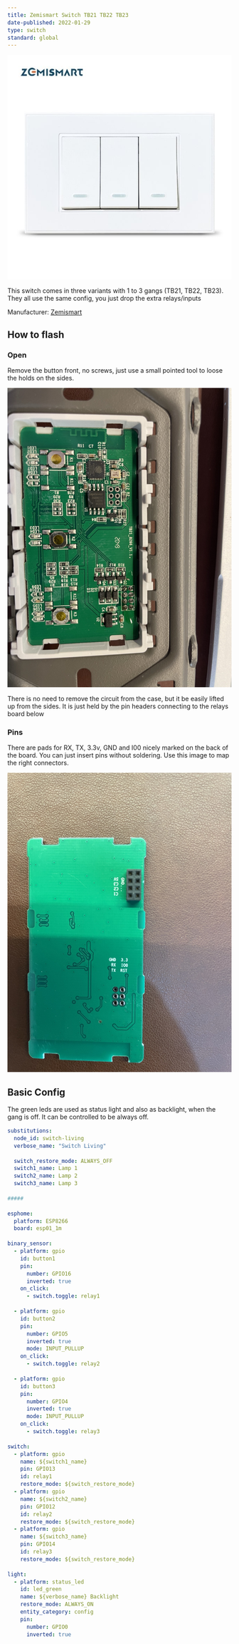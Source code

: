 ```yaml
---
title: Zemismart Switch TB21 TB22 TB23
date-published: 2022-01-29
type: switch
standard: global
---
```


![Product image](zemismart-tb23.jpg "Product Image")

This switch comes in three variants with 1 to 3 gangs (TB21, TB22, TB23).
They all use the same config, you just drop the extra relays/inputs

Manufacturer: [Zemismart](https://www.zemismart.com/products/zemismart-tb21-smart-wifi-luxury-wall-light-switch-1-2-3-gangs-compatible-with-smart-life-app-alexa-google-home-voice-control)

## How to flash

### Open

Remove the button front, no screws, just use a small pointed tool to loose the holds on the sides.

![Product image](board-front.jpeg "Board Front")

There is no need to remove the circuit from the case, but it be easily lifted up from the sides. It is just held by the pin headers connecting to the relays board below

### Pins

There are pads for RX, TX, 3.3v, GND and I00 nicely marked on the back of the board. You can just insert pins without soldering.
Use this image to map the right connectors.

![Product image](board-back.jpeg "Board Back")

## Basic Config

The green leds are used as status light and also as backlight, when the gang is off.
It can be controlled to be always off.

```yaml
substitutions:
  node_id: switch-living
  verbose_name: "Switch Living"

  switch_restore_mode: ALWAYS_OFF
  switch1_name: Lamp 1
  switch2_name: Lamp 2
  switch3_name: Lamp 3

#####

esphome:
  platform: ESP8266
  board: esp01_1m

binary_sensor:
  - platform: gpio
    id: button1
    pin:
      number: GPIO16
      inverted: true
    on_click:
      - switch.toggle: relay1

  - platform: gpio
    id: button2
    pin:
      number: GPIO5
      inverted: true
      mode: INPUT_PULLUP
    on_click:
      - switch.toggle: relay2

  - platform: gpio
    id: button3
    pin:
      number: GPIO4
      inverted: true
      mode: INPUT_PULLUP
    on_click:
      - switch.toggle: relay3

switch:
  - platform: gpio
    name: ${switch1_name}
    pin: GPIO13
    id: relay1
    restore_mode: ${switch_restore_mode}
  - platform: gpio
    name: ${switch2_name}
    pin: GPIO12
    id: relay2
    restore_mode: ${switch_restore_mode}
  - platform: gpio
    name: ${switch3_name}
    pin: GPIO14
    id: relay3
    restore_mode: ${switch_restore_mode}

light:
  - platform: status_led
    id: led_green
    name: ${verbose_name} Backlight
    restore_mode: ALWAYS_ON
    entity_category: config
    pin:
      number: GPIO0
      inverted: true
```
